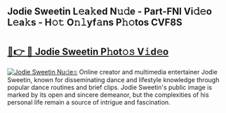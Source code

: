 ## Jodie Sweetin L𝚎a𝚔ed N𝚞𝚍e - Part-FNl Vi𝚍𝚎o L𝚎a𝚔s - H𝚘𝚝 O𝚗𝚕yf𝚊ns P𝚑𝚘tos CVF8S

# <h2><a href="http://kf6zft.oniu.top/?m=Jodie+Sweetin">🔗👉 🔴 Jodie Sweetin P𝚑ot𝚘𝚜 V𝚒d𝚎o</a></h2>

[![Jodie Sweetin Nu𝚍e𝚜](https://i.imgur.com/0qMVB7G.gif)](http://kf6zft.oniu.top/?m=Jodie+Sweetin)
Online creator and multimedia entertainer Jodie Sweetin, known for disseminating dance and lifestyle knowledge through popular dance routines and brief clips. Jodie Sweetin's public image is marked by its open and sincere demeanor, but the complexities of his personal life remain a source of intrigue and fascination.  
